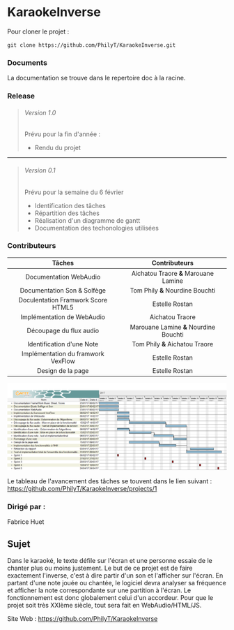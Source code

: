 # KaraokeInverse

Pour cloner le projet : 
```
git clone https://github.com/PhilyT/KaraokeInverse.git  
```

  
  
### Documents  
  
La documentation se trouve dans le repertoire doc à  la racine.  
  
### Release  
  
>###### Version 1.0  
>Prévu pour la fin d'année :
>* Rendu du projet  

---

>###### Version 0.1  
>Prévu pour la semaine du 6 février
>* Identification des tâches
>* Répartition des tâches
>* Réalisation d'un diagramme de gantt
>* Documentation des techonologies utilisées
  
### Contributeurs  
| Tâches | Contributeurs |  
|:---:|:---:|
| Documentation WebAudio | Aichatou Traore **&** Marouane Lamine |
| Documentation Son & Solfège | Tom Phily **&** Nourdine Bouchti |
| Doculentation Framwork Score HTML5 | Estelle Rostan |
| Implémentation de WebAudio | Aichatou Traore |
| Découpage du flux audio | Marouane Lamine **&** Nourdine Bouchti |
| Identification d'une Note | Tom Phily **&** Aichatou Traore |
| Implémentation du framwork VexFlow | Estelle Rostan |
| Design de la page | Estelle Rostan |  

<img src = "./doc/Gantt.png" title = "diagramme de gantt" alt = "Diagramme de Gantt">
  
Le tableau de l'avancement des tâches se touvent dans le lien suivant :  
https://github.com/PhilyT/KaraokeInverse/projects/1    
  
### Dirigé par :  
Fabrice Huet  

## Sujet  
  
Dans le karaoké, le texte défile sur l'écran et une personne essaie de le chanter plus ou moins justement. Le but de ce projet est de faire exactement l'inverse, c'est à dire partir d'un son et l'afficher sur l'écran. En partant d'une note jouée ou chantée, le logiciel devra analyser sa fréquence et afficher la note correspondante sur une partition à l'écran. Le fonctionnement est donc globalement celui d'un accordeur.  Pour que le projet soit très XXIème siècle, tout sera fait en WebAudio/HTML/JS.
  
Site Web : https://github.com/PhilyT/KaraokeInverse